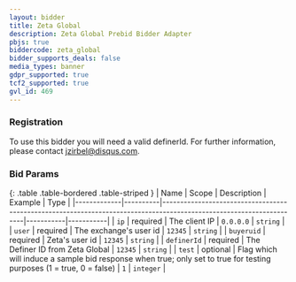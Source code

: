 ```yaml
---
layout: bidder
title: Zeta Global
description: Zeta Global Prebid Bidder Adapter
pbjs: true
biddercode: zeta_global
bidder_supports_deals: false
media_types: banner
gdpr_supported: true
tcf2_supported: true
gvl_id: 469
---
```


### Registration

To use this bidder you will need a valid definerId.  For further information, please contact jzirbel@disqus.com.

### Bid Params

{: .table .table-bordered .table-striped }
| Name        | Scope    | Description                                                                                                         | Example   | Type      |
|-------------|----------|---------------------------------------------------------------------------------------------------------------------|-----------|-----------|
| `ip`        | required | The client IP                                                                                                       | `0.0.0.0` | `string`  |
| `user`      | required | The exchange's user id                                                                                              | `12345`   | `string`  |
| `buyeruid`  | required | Zeta's user id                                                                                                      | `12345`   | `string`  |
| `definerId` | required | The Definer ID from Zeta Global                                                                                     | `12345`   | `string`  |
| `test`      | optional | Flag which will induce a sample bid response when true; only set to true for testing purposes (1 = true, 0 = false) | `1`       | `integer` |
